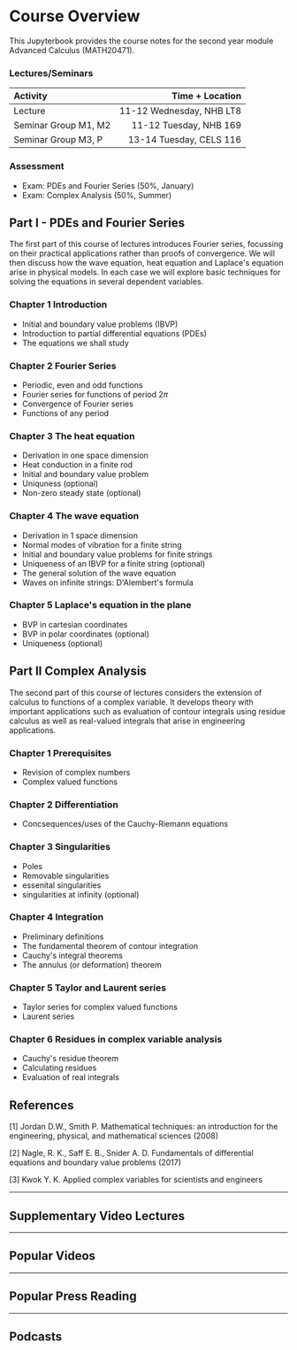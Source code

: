 <!-- #region -->
# Course Overview

This Jupyterbook provides the course notes for the second year module Advanced Calculus (MATH20471).

### Lectures/Seminars

|  Activity  | Time + Location |
| :--- | ---: |
|Lecture  | 11-12 Wednesday, NHB LT8     |
| Seminar Group M1, M2    | 11-12 Tuesday, NHB 169    |
| Seminar Group M3, P    | 13-14 Tuesday, CELS 116    |

### Assessment

* Exam: PDEs and Fourier Series (50%, January)
* Exam: Complex Analysis (50%, Summer)

## Part I - PDEs and Fourier Series

The first part of this course of lectures introduces Fourier series, focussing on their practical applications rather than proofs of convergence. We will then discuss how the wave equation, heat equation and Laplace's equation arise in physical models. In each case we will explore basic techniques for solving the equations in several dependent variables.

### Chapter 1 Introduction
   - Initial and boundary value problems (IBVP)
   - Introduction to partial differential equations (PDEs)  
   - The equations we shall study

### Chapter 2 Fourier Series
   - Periodic, even and odd functions
   - Fourier series for functions of period $2\pi$
   - Convergence of Fourier series
   - Functions of any period

### Chapter 3 The heat equation
   - Derivation in one space dimension
   - Heat conduction in a finite rod
   - Initial and boundary value problem
   - Uniquness (optional)
   - Non-zero steady state (optional)

### Chapter 4 The wave equation
   - Derivation in 1 space dimension
   - Normal modes of vibration for a finite string
   - Initial and boundary value problems for finite strings
   - Uniqueness of an IBVP for a finite string (optional)
   - The general solution of the wave equation
   - Waves on infinite strings: D'Alembert's formula

### Chapter 5 Laplace's equation in the plane
   - BVP in cartesian coordinates
   - BVP in polar coordinates (optional)
   - Uniqueness (optional)

## Part II Complex Analysis

The second part of this course of lectures considers the extension of calculus to functions of a complex variable. It develops theory with important applications such as evaluation of contour integrals using residue calculus as well as real-valued integrals that arise in engineering applications.

### Chapter 1 Prerequisites
   - Revision of complex numbers
   - Complex valued functions

### Chapter 2 Differentiation
   - Concsequences/uses of the Cauchy-Riemann equations

### Chapter 3 Singularities
   - Poles
   - Removable singularities
   - essenital singularities
   - singularities at infinity (optional)

### Chapter 4 Integration
   - Preliminary definitions
   - The fundamental theorem of contour integration
   - Cauchy's integral theorems
   - The annulus (or deformation) theorem 

### Chapter 5 Taylor and Laurent series 
   - Taylor series for complex valued functions
   - Laurent series


### Chapter 6 Residues in complex variable analysis
   - Cauchy's residue theorem
   - Calculating residues
   - Evaluation of real integrals

## References
[1] Jordan D.W., Smith P. Mathematical techniques: an introduction for the engineering, physical, and mathematical sciences (2008)

[2] Nagle, R. K., Saff E. B., Snider A. D. Fundamentals of differential equations and boundary value problems (2017)

[3] Kwok Y. K. Applied complex variables for scientists and engineers 


------
## Supplementary Video Lectures

------
## Popular Videos

------
## Popular Press Reading

------
## Podcasts

<!-- #endregion -->

```python

```


